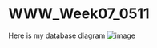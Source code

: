 # WWW_Week07_0511
Here is my database diagram
![image](https://github.com/PhuongThiLanHuong/WWW_Week07_0511/assets/125435868/9992f186-1f0d-4f67-9f62-93f8621e6575)

